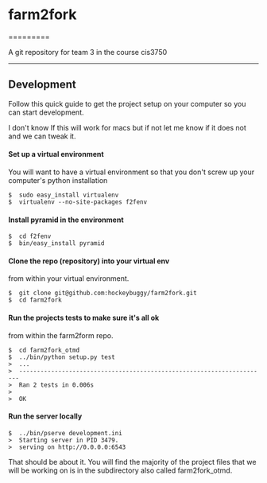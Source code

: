 # farm2fork
=========

A git repository for team 3 in the course cis3750

----

## Development
Follow this quick guide to get the project setup on your computer so you can start development.

I don't know If this will work for macs but if not let me know if it does not and we can tweak it. 

#### Set up a virtual environment

You will want to have a virtual environment so that you don't screw up your
computer's python installation

    $  sudo easy_install virtualenv
    $  virtualenv --no-site-packages f2fenv

#### Install pyramid in the environment

    $  cd f2fenv
    $  bin/easy_install pyramid

#### Clone the repo (repository) into your virtual env 

from within your virtual environment.

    $  git clone git@github.com:hockeybuggy/farm2fork.git
    $  cd farm2fork

#### Run the projects tests to make sure it's all ok

from within the farm2form repo.

    $  cd farm2fork_otmd
    $  ../bin/python setup.py test
    >  ...
    >  ----------------------------------------------------------------------
    >  Ran 2 tests in 0.006s
    >  
    >  OK

#### Run the server locally

    $  ../bin/pserve development.ini
    >  Starting server in PID 3479.
    >  serving on http://0.0.0.0:6543

That should be about it. You will find the majority of the project files that we will be working on is
in the subdirectory also called farm2fork_otmd.

